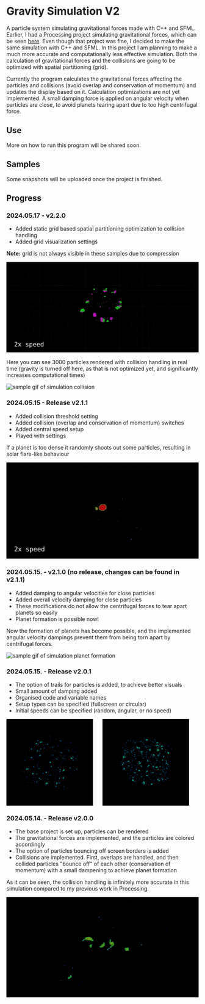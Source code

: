 # Gravity Simulation V2

A particle system simulating gravitational forces made with C++ and SFML. Earlier, I had a Processing project simulating gravitational forces, which can be seen [here](https://github.com/balintjanik/gravity_simulation). Even though that project was fine, I decided to make the same simulation with C++ and SFML. In this project I am planning to make a much more accurate and computationally less effective simulation. Both the calculation of gravitational forces and the collisions are going to be optimized with spatial partitioning (grid).

Currently the program calculates the gravitational forces affecting the particles and collisions (avoid overlap and conservation of momentum) and updates the display based on it. Calculation optimizations are not yet implemented. A small damping force is applied on angular velocity when particles are close, to avoid planets tearing apart due to too high centrifugal force.

## Use
More on how to run this program will be shared soon.

## Samples
Some snapshots will be uploaded once the project is finished.

## Progress

### 2024.05.17 - v2.2.0
 - Added static grid based spatial partitioning optimization to collision handling
 - Added grid visualization settings

**Note:** grid is not always visible in these samples due to compression

<img src="data/sample_v2.2.0_1_gridvisuals_cropped.gif">

Here you can see 3000 particles rendered with collision handling in real time (gravity is turned off here, as that is not optimized yet, and significantly increases computational times)

<img src="data/sample_v2.2.0_2_collision_cropped_2.gif" alt="sample gif of simulation collision">

### 2024.05.15 - Release v2.1.1
 - Added collision threshold setting
 - Added collision (overlap and conservation of momentum) switches
 - Added central speed setup
 - Played with settings

If a planet is too dense it randomly shoots out some particles, resulting in solar flare-like behaviour

<img src="data/sample_v2.1.1_1_solarflare_cropped.gif" alt="sample gif of simulation solar flare">

### 2024.05.15. - v2.1.0 (no release, changes can be found in v2.1.1)
 - Added damping to angular velocities for close particles
 - Added overall velocity damping for close particles
 - These modifications do not allow the centrifugal forces to tear apart planets so easily
 - Planet formation is possible now!

Now the formation of planets has become possible, and the implemented angular velocity dampings prevent them from being torn apart by centrifugal forces.

<img src="data/sample_v2.1.0_1_planet_cropped.gif" alt="sample gif of simulation planet formation">

### 2024.05.15. - Release v2.0.1
 - The option of trails for particles is added, to achieve better visuals
 - Small amount of damping added
 - Organised code and variable names
 - Setup types can be specified (fullscreen or circular)
 - Initial speeds can be specified (random, angular, or no speed)

<div style="display: flex;">
    <img src="data/sample_v2.0.1_circular_1.png" alt="sample image of simulation circular setup" style="width: 45%; margin-right: 5%;">
    <img src="data/sample_v2.0.1_circular_2.png" alt="sample image of simulation circular setup" style="width: 45%;">
</div>

### 2024.05.14. - Release v2.0.0
 - The base project is set up, particles can be rendered
 - The gravitational forces are implemented, and the particles are colored accordingly
 - The option of particles bouncing off screen borders is added
 - Collisions are implemented. First, overlaps are handled, and then collided particles "bounce off" of each other (conservation of momentum) with a small dampening to achieve planet formation

As it can be seen, the collision handling is infinitely more accurate in this simulation compared to my previous work in Processing.

<img src="data/sample_v2.0.1_2_cropped.gif" alt="sample gif of simulation">
